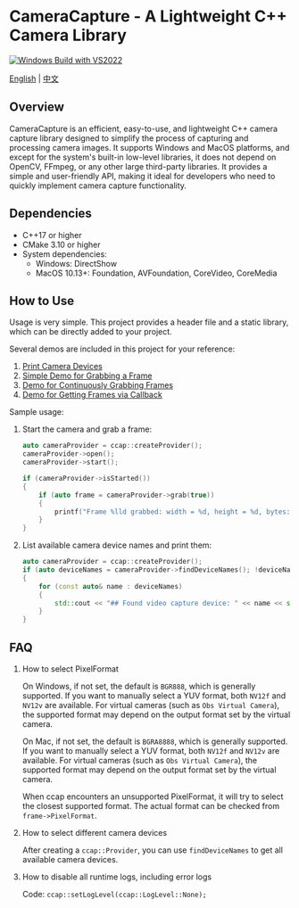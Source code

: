 # CameraCapture - A Lightweight C++ Camera Library

[![Windows Build with VS2022](https://github.com/wysaid/CameraCapture/workflows/Windows%20Build%20with%20VS2022/badge.svg)](https://github.com/wysaid/CameraCapture/actions/workflows/windows-build.yml)

[English](./README.md) | [中文](./README.zh-CN.md)

## Overview

CameraCapture is an efficient, easy-to-use, and lightweight C++ camera capture library designed to simplify the process of capturing and processing camera images. It supports Windows and MacOS platforms, and except for the system's built-in low-level libraries, it does not depend on OpenCV, FFmpeg, or any other large third-party libraries. It provides a simple and user-friendly API, making it ideal for developers who need to quickly implement camera capture functionality.

## Dependencies

- C++17 or higher
- CMake 3.10 or higher
- System dependencies:
  - Windows: DirectShow
  - MacOS 10.13+: Foundation, AVFoundation, CoreVideo, CoreMedia

## How to Use

Usage is very simple. This project provides a header file and a static library, which can be directly added to your project.

Several demos are included in this project for your reference:

1. [Print Camera Devices](./demo/0-print_camera.cpp)  
2. [Simple Demo for Grabbing a Frame](./demo/1-minimal_demo.cpp)  
3. [Demo for Continuously Grabbing Frames](./demo/2-capture_grab.cpp)  
4. [Demo for Getting Frames via Callback](./demo/3-capture_callback.cpp)  

Sample usage:

1. Start the camera and grab a frame:

    ```cpp
    auto cameraProvider = ccap::createProvider();
    cameraProvider->open();
    cameraProvider->start();

    if (cameraProvider->isStarted())
    {
        if (auto frame = cameraProvider->grab(true))
        {
            printf("Frame %lld grabbed: width = %d, height = %d, bytes: %d\n", frame->frameIndex, frame->width, frame->height, frame->sizeInBytes);
        }
    }
    ```

2. List available camera device names and print them:

    ```cpp
    auto cameraProvider = ccap::createProvider();
    if (auto deviceNames = cameraProvider->findDeviceNames(); !deviceNames.empty())
    {
        for (const auto& name : deviceNames)
        {
            std::cout << "## Found video capture device: " << name << std::endl;
        }
    }
    ```

## FAQ

1. How to select PixelFormat

    On Windows, if not set, the default is `BGR888`, which is generally supported. If you want to manually select a YUV format, both `NV12f` and `NV12v` are available.
    For virtual cameras (such as `Obs Virtual Camera`), the supported format may depend on the output format set by the virtual camera.

    On Mac, if not set, the default is `BGRA8888`, which is generally supported. If you want to manually select a YUV format, both `NV12f` and `NV12v` are available.
    For virtual cameras (such as `Obs Virtual Camera`), the supported format may depend on the output format set by the virtual camera.

    When ccap encounters an unsupported PixelFormat, it will try to select the closest supported format. The actual format can be checked from `frame->PixelFormat`.

2. How to select different camera devices

    After creating a `ccap::Provider`, you can use `findDeviceNames` to get all available camera devices.

3. How to disable all runtime logs, including error logs

    Code: `ccap::setLogLevel(ccap::LogLevel::None);`
